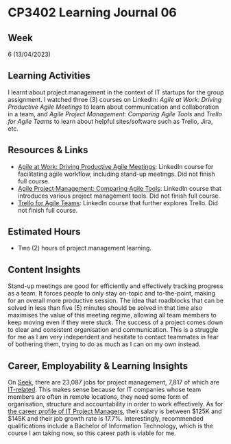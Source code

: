 # CP3402 Learning Journal 06

## Week
6 (13/04/2023)

## Learning Activities

I learnt about project management in the context of IT startups for the group assignment. I watched three (3) courses on LinkedIn: _Agile at Work: Driving Productive Agile Meetings_ to learn about communication and collaboration in a team, and _Agile Project Management: Comparing Agile Tools_ and _Trello for Agile Teams_ to learn about helpful sites/software such as Trello, Jira, etc.

## Resources & Links

* [Agile at Work: Driving Productive Agile Meetings](https://www.linkedin.com/learning/agile-at-work-driving-productive-agile-meetings/having-daily-stand-up-meetings-2?autoplay=true): LinkedIn course for facilitating agile workflow, including stand-up meetings. Did not finish full course.
* [Agile Project Management: Comparing Agile Tools](https://www.linkedin.com/learning/agile-project-management-comparing-agile-tools-2021/how-to-evaluate-agile-tools?autoplay=true): LinkedIn course that introduces various project management tools. Did not finish full course.
* [Trello for Agile Teams](https://www.linkedin.com/learning/trello-for-agile-teams/work-collaboratively-in-agile-teams-with-trello?autoplay=true): LinkedIn course that further explores Trello. Did not finish full course.

## Estimated Hours

* Two (2) hours of project management learning.

## Content Insights

Stand-up meetings are good for efficiently and effectively tracking progress as a team. It forces people to only stay on-topic and to-the-point, making for an overall more productive session. The idea that roadblocks that can be solved in less than five (5) minutes should be solved in that time also maximises the value of this meeting regime, allowing all team members to keep moving even if they were stuck. The success of a project comes down to clear and consistent organisation and communication. This is a struggle for me as I am very independent and hesitate to contact teammates in fear of bothering them, trying to do as much as I can on my own instead.

## Career, Employability & Learning Insights

On [Seek](https://www.seek.com.au/project-management-jobs), there are 23,087 jobs for project management, 7,817 of which are [IT-related](https://www.seek.com.au/it-project-management-jobs). This makes sense because for IT companies whose team members are often in remote locations, they need some form of organisation, structure and accountability in order to work effectively. As for [the career profile of IT Project Managers](https://www.seek.com.au/career-advice/role/information-technology-project-manager), their salary is between $125K and $145K and their job growth rate is 17.7%. Interestingly, recommended qualifications include a Bachelor of Information Technology, which is the course I am taking now, so this career path is viable for me.
